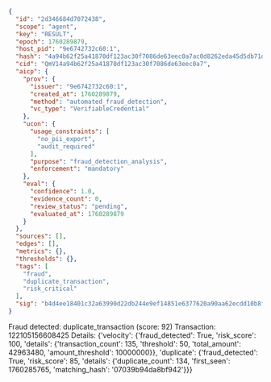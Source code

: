 ```json
{
  "id": "2d346684d7072438",
  "scope": "agent",
  "key": "RESULT",
  "epoch": 1760289879,
  "host_pid": "9e6742732c60:1",
  "hash": "4a94b62f25a41870df123ac30f7086de63eec0a7ac0d8262eda45d5db71dc509",
  "cid": "QmV14a94b62f25a41870df123ac30f7086de63eec0a7",
  "aicp": {
    "prov": {
      "issuer": "9e6742732c60:1",
      "created_at": 1760289879,
      "method": "automated_fraud_detection",
      "vc_type": "VerifiableCredential"
    },
    "ucon": {
      "usage_constraints": [
        "no_pii_export",
        "audit_required"
      ],
      "purpose": "fraud_detection_analysis",
      "enforcement": "mandatory"
    },
    "eval": {
      "confidence": 1.0,
      "evidence_count": 0,
      "review_status": "pending",
      "evaluated_at": 1760289879
    }
  },
  "sources": [],
  "edges": [],
  "metrics": {},
  "thresholds": {},
  "tags": [
    "fraud",
    "duplicate_transaction",
    "risk_critical"
  ],
  "sig": "b4d4ee18401c32a63990d22db244e9ef14851e6377620a90aa62ecdd10b8f5ee"
}
```

Fraud detected: duplicate_transaction (score: 92)
Transaction: 122105156608425
Details: {'velocity': {'fraud_detected': True, 'risk_score': 100, 'details': {'transaction_count': 135, 'threshold': 50, 'total_amount': 42963480, 'amount_threshold': 10000000}}, 'duplicate': {'fraud_detected': True, 'risk_score': 85, 'details': {'duplicate_count': 134, 'first_seen': 1760285765, 'matching_hash': '07039b94da8bf942'}}}